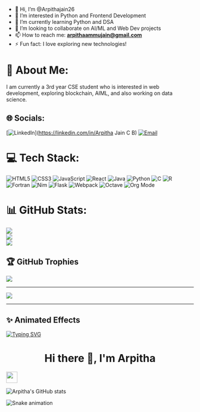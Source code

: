 - 👋 Hi, I’m @Arpithajain26
- 👀 I’m interested in Python and Frontend Development
- 🌱 I’m currently learning Python and DSA
- 💞️ I’m looking to collaborate on AI/ML and Web Dev projects
- 📫 How to reach me: **arpithaammujain@gmail.com**
- ⚡ Fun fact: I love exploring new technologies!

# 💫 About Me:
I am currently a 3rd year CSE student who is interested in web development, exploring blockchain, AIML, and also working on data science.

## 🌐 Socials:
[![LinkedIn](https://img.shields.io/badge/LinkedIn-%230077B5.svg?logo=linkedin&logoColor=white)](https://linkedin.com/in/Arpitha Jain C B) 
[![Email](https://img.shields.io/badge/Email-D14836?logo=gmail&logoColor=white)](mailto:23a13@sdmit.in) 

# 💻 Tech Stack:
![HTML5](https://img.shields.io/badge/html5-%23E34F26.svg?style=for-the-badge&logo=html5&logoColor=white) 
![CSS3](https://img.shields.io/badge/css3-%231572B6.svg?style=for-the-badge&logo=css3&logoColor=white) 
![JavaScript](https://img.shields.io/badge/javascript-%23323330.svg?style=for-the-badge&logo=javascript&logoColor=%23F7DF1E) 
![React](https://img.shields.io/badge/react-%2320232a.svg?style=for-the-badge&logo=react&logoColor=%2361DAFB) 
![Java](https://img.shields.io/badge/java-%23ED8B00.svg?style=for-the-badge&logo=openjdk&logoColor=white) 
![Python](https://img.shields.io/badge/python-3670A0?style=for-the-badge&logo=python&logoColor=ffdd54) 
![C](https://img.shields.io/badge/c-%2300599C.svg?style=for-the-badge&logo=c&logoColor=white) 
![R](https://img.shields.io/badge/r-%23276DC3.svg?style=for-the-badge&logo=r&logoColor=white) 
![Fortran](https://img.shields.io/badge/Fortran-%23734F96.svg?style=for-the-badge&logo=fortran&logoColor=white) 
![Nim](https://img.shields.io/badge/nim-%23FFE953.svg?style=for-the-badge&logo=nim&logoColor=black) 
![Flask](https://img.shields.io/badge/flask-%23000.svg?style=for-the-badge&logo=flask&logoColor=white) 
![Webpack](https://img.shields.io/badge/webpack-%238DD6F9.svg?style=for-the-badge&logo=webpack&logoColor=black) 
![Octave](https://img.shields.io/badge/OCTAVE-darkblue?style=for-the-badge&logo=octave&logoColor=fcd683) 
![Org Mode](https://img.shields.io/badge/orgmode-%2377AA99.svg?style=for-the-badge&logo=org&logoColor=white) 

# 📊 GitHub Stats:
![](https://github-readme-stats.vercel.app/api?username=arpithajain26&theme=dark&hide_border=false&include_all_commits=false&count_private=false)<br/>
![](https://nirzak-streak-stats.vercel.app/?user=arpithajain26&theme=dark&hide_border=false)<br/>
![](https://github-readme-stats.vercel.app/api/top-langs/?username=arpithajain26&theme=dark&hide_border=false&include_all_commits=false&count_private=false&layout=compact)

## 🏆 GitHub Trophies
![](https://github-profile-trophy.vercel.app/?username=arpithajain26&theme=radical&no-frame=false&no-bg=true&margin-w=4)

---
[![](https://visitcount.itsvg.in/api?id=arpithajain26&icon=0&color=0)](https://visitcount.itsvg.in)

---

## ✨ Animated Effects

[![Typing SVG](https://readme-typing-svg.herokuapp.com?size=24&color=F70000&lines=Hi+👋+I'm+Arpitha;Data+Science+Enthusiast;Loves+Python+%26+AI;Frontend+Developer)](https://git.io/typing-svg)

<h1 align="center">Hi there 👋, I'm Arpitha</h1>
<img src="https://media.giphy.com/media/hvRJCLFzcasrR4ia7z/giphy.gif" width="30px"/>

![Arpitha's GitHub stats](https://github-readme-stats.vercel.app/api?username=arpithajain26&show_icons=true&theme=radical)

![Snake animation](https://github.com/arpithajain26/arpithajain26/blob/output/github-contribution-grid-snake.svg)
